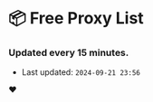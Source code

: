 # :package: Free Proxy List
### Updated every 15 minutes.

- Last updated: `2024-09-21 23:56`

:heart:
